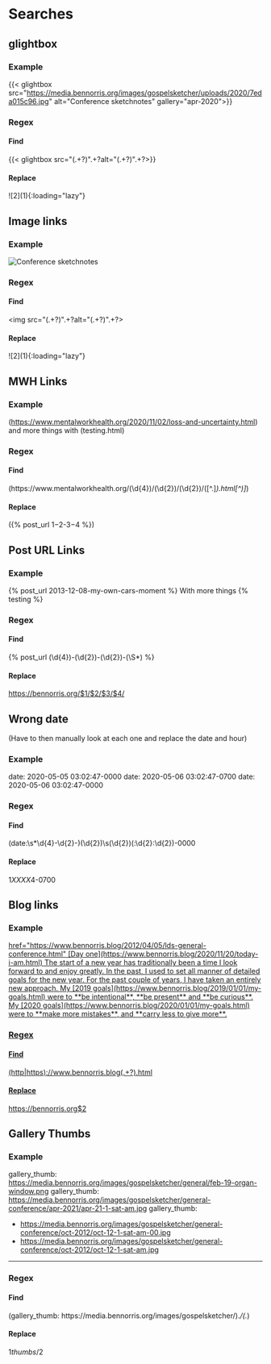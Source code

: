 # Searches

## glightbox

### Example
{{< glightbox src="https://media.bennorris.org/images/gospelsketcher/uploads/2020/7eda015c96.jpg" alt="Conference sketchnotes" gallery="apr-2020">}}

### Regex
#### Find
\{\{< glightbox src="(.+?)".+?alt="(.+?)".+?>\}\}

#### Replace
![$2]($1){:loading="lazy"}


## Image links

### Example
<img src="https://media.bennorris.org/images/gospelsketcher/uploads/2020/7eda015c96.jpg" alt="Conference sketchnotes" />

### Regex
#### Find
<img src="(.+?)".+?alt="(.+?)".+?>

#### Replace
![$2]($1){:loading="lazy"}


## MWH Links

### Example
(https://www.mentalworkhealth.org/2020/11/02/loss-and-uncertainty.html) and more things with (testing.html)

### Regex
#### Find
\(https://www\.mentalworkhealth\.org/(\d{4})/(\d{2})/(\d{2})/([^.]*)\.html[^)]*\)

#### Replace
({% post_url $1-$2-$3-$4 %})


## Post URL Links

### Example
{% post_url 2013-12-08-my-own-cars-moment %} With more things {% testing %}

### Regex
#### Find
\{% post_url (\d{4})-(\d{2})-(\d{2})-(\S*) %\}

#### Replace
https://bennorris.org/$1/$2/$3/$4/


## Wrong date

(Have to then manually look at each one and replace the date and hour)

### Example
date:       2020-05-05 03:02:47-0000
date: 2020-05-06 03:02:47-0700
date: 2020-05-06 03:02:47-0000

### Regex
#### Find
(date:\s*\d{4}-\d{2}-)(\d{2})\s(\d{2})(:\d{2}:\d{2})-0000

#### Replace
$1XX XX$4-0700


## Blog links

### Example
<a href="http://www.bennorris.blog/2012/02/08/humancomputer-interaction-part.html">
href="https://www.bennorris.blog/2012/04/05/lds-general-conference.html"
[Day one](https://www.bennorris.blog/2020/11/20/today-i-am.html)
The start of a new year has traditionally been a time I look forward to and enjoy greatly. In the past, I used to set all manner of detailed goals for the new year. For the past couple of years, I have taken an entirely new approach. My [2019 goals](https://www.bennorris.blog/2019/01/01/my-goals.html) were to **be intentional**, **be present** and **be curious**. My [2020 goals](https://www.bennorris.blog/2020/01/01/my-goals.html) were to **make more mistakes**, and **carry less to give more**.

### Regex
#### Find
(http|https)://www\.bennorris\.blog(.+?)\.html

#### Replace
https://bennorris.org$2


## Gallery Thumbs

### Example
gallery_thumb: https://media.bennorris.org/images/gospelsketcher/general/feb-19-organ-window.png
gallery_thumb: https://media.bennorris.org/images/gospelsketcher/general-conference/apr-2021/apr-21-1-sat-am.jpg
gallery_thumb:
- https://media.bennorris.org/images/gospelsketcher/general-conference/oct-2012/oct-12-1-sat-am-00.jpg
- https://media.bennorris.org/images/gospelsketcher/general-conference/oct-2012/oct-12-1-sat-am.jpg
---

### Regex
#### Find
(gallery_thumb: https://media\.bennorris\.org/images/gospelsketcher/).*/(.*)

#### Replace
$1thumbs/$2
